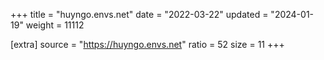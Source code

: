 +++
title = "huyngo.envs.net"
date = "2022-03-22"
updated = "2024-01-19"
weight = 11112

[extra]
source = "https://huyngo.envs.net"
ratio = 52
size = 11
+++
